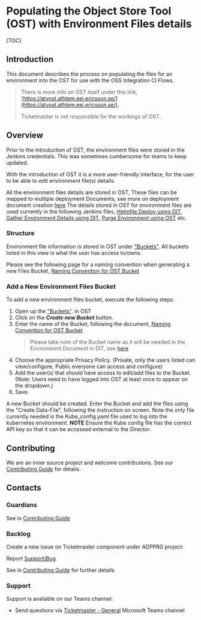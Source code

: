 # Populating the Object Store Tool (OST) with Environment Files details

[TOC]

## Introduction

This document describes the process on populating the files for an environment into the OST for use with the OSS
Integration CI Flows.
  > There is more info on OST itself under this link, [https://atvost.athtem.eei.ericsson.se/](https://atvost.athtem.eei.ericsson.se/).
  >
> Ticketmaster is not responsible for the workings of OST.

## Overview

Prior to the introduction of OST, the environment files were stored in the Jenkins credentials. This was sometimes
cumbersome for teams to keep updated.

With the introduction of OST it is a more user-friendly interface, for the user to be able to edit environment file(s)
details.

All the environment files details are stored in OST, These files can be mapped to multiple deployment Documents, see
more on deployment document creation [here](DIT_Deployment_Generation.md)
The details stored in OST for environment files are used currently in the following Jenkins files,
[Helmfile Deploy using DIT](Helmfile_Deploy_Using_DIT.md), [Gather Environment Details using DIT](gatherEnvDetailsUsingDIT.md),
[Purge Environment using OST](purgeUsingOST.md) etc.

### Structure

Environment file information is stored in OST under ["Buckets"](https://atvost.athtem.eei.ericsson.se/buckets).
All buckets listed in this view is what the user has access to/owns.

Please see the following page for a naming convention when generating a new Files Bucket,
[Naming Convention for OST Bucket](https://confluence-oss.seli.wh.rnd.internal.ericsson.com/pages/viewpage.action?spaceKey=DGBase&title=AETB-254+Investigate+naming+convention+for+this+storage+solution#AETB254Investigatenamingconventionforthisstoragesolution-OST)

### Add a New Environment Files Bucket
To add a new environment files bucket, execute the following steps.

1. Open up the ["Buckets"](https://atvost.athtem.eei.ericsson.se/buckets). in OST
2. Click on the ***Create new Bucket*** button.
3. Enter the name of the Bucket, following the document, [Naming Convention for OST Bucket](https://confluence-oss.seli.wh.rnd.internal.ericsson.com/pages/viewpage.action?spaceKey=DGBase&title=AETB-254+Investigate+naming+convention+for+this+storage+solution#AETB254Investigatenamingconventionforthisstoragesolution-OST)
   > Please take note of the Bucket name as it will be needed in the Environment Document in DIT, see [here](DIT_Deployment_Generation.md)
4. Choose the appropriate Privacy Policy. (Private, only the users listed can view/configure, Public everyone can access and configure)
5. Add the user(s) that should have access to edit/add files to the Bucket. (Note: Users need to have logged into OST at
least once to appear on the dropdown.)
6. Save.

A new Bucket should be created. Enter the Bucket and add the files using the "Create Data-File", following the
instruction on screen. Note the only file currently needed is the Kube_config.yaml file used to log into the kubernetes
environment. **NOTE** Ensure the Kube config file has the correct API key so that it can be accessed external
to the Director.

## Contributing

We are an inner source project and welcome contributions. See our
[Contributing Guide](../Contribution_Guide.md) for details.

## Contacts

### Guardians

See in [Contributing Guide](../Contribution_Guide.md)

### Backlog

Create a new issue on Ticketmaster component under ADPPRG project:

Report [Support/Bug](https://jira-oss.seli.wh.rnd.internal.ericsson.com/browse/IDUN-4091)

See in [Contributing Guide](../Contribution_Guide.md) for further details

### Support

Support is available on our Teams channel:

- Send questions via
  [Ticketmaster - General](https://teams.microsoft.com/l/channel/19%3a9f5ed758e3a6405daffee42e0284268b%40thread.skype/General?groupId=1483901a-b5c4-445a-b707-aa7a5d0c1b4c&tenantId=92e84ceb-fbfd-47ab-be52-080c6b87953f)
  Microsoft Teams channel
